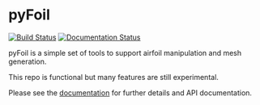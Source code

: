 # pyFoil
[![Build Status](https://travis-ci.com/mdolab/pyfoil.svg?token=36zwuokfRKs1pbmxMGZX&branch=master)](https://travis-ci.com/mdolab/pyfoil)
[![Documentation Status](https://readthedocs.com/projects/mdolab-pyfoil/badge/?version=latest)](https://mdolab-pyfoil.readthedocs-hosted.com/en/latest/?badge=latest)

pyFoil is a simple set of tools to support airfoil manipulation and mesh generation.

This repo is functional but many features are still experimental.


Please see the [documentation](https://mdolab-pyfoil.readthedocs-hosted.com/en/latest/) for further details and API documentation.


